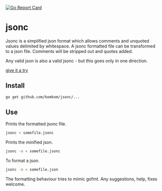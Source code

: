 [![Go Report Card](https://goreportcard.com/badge/github.com/komkom/jsonc)](https://goreportcard.com/report/github.com/komkom/jsonc)

# jsonc

Jsonc is a simplified json format which allows comments and unquoted values delimited by whitespace. A jsonc formatted file can be transformed to a json file. Comments will be stripped out and quotes added.

Any valid json is also a valid jsonc - but this goes only in one direction.

[give it a try](https://komkom.github.io/)

## Install

```bash
go get github.com/komkom/jsonc/...
```

## Use

Prints the formatted jsonc file.
```bash
jsonc < somefile.jsonc 
```

Prints the minified json.
```bash
jsonc -m < somefile.jsonc 
```

To format a json.
```bash
jsonc -m < somefile.json
```

The formatting behaviour tries to mimic gofmt. Any suggestions, help, fixes welcome.
